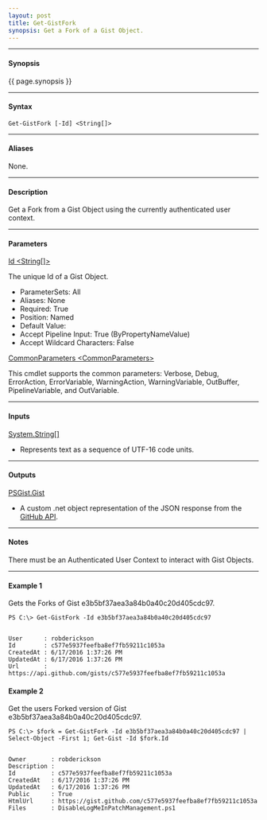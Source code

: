 ```yaml
---
layout: post
title: Get-GistFork
synopsis: Get a Fork of a Gist Object.
---
```


---

#### **Synopsis**

{{ page.synopsis }}

---

#### **Syntax**

```
Get-GistFork [-Id] <String[]>
```

---

#### **Aliases**

None.

---

#### **Description**

Get a Fork from a Gist Object using the currently authenticated user context.

---

#### **Parameters**

[Id \<String\[\]\>](https://developer.github.com/v3/gists/#get-a-single-gist)

The unique Id of a Gist Object.

* ParameterSets: All
* Aliases: None
* Required: True
* Position: Named
* Default Value:
* Accept Pipeline Input: True (ByPropertyNameValue)
* Accept Wildcard Characters: False

[CommonParameters \<CommonParameters\>](http://go.microsoft.com/fwlink/?LinkID=113216)

This cmdlet supports the common parameters: Verbose, Debug, ErrorAction, ErrorVariable, WarningAction, WarningVariable, OutBuffer, PipelineVariable, and OutVariable.

---

#### **Inputs**

[System.String\[\]](https://msdn.microsoft.com/en-us/library/system.string%28v=vs.110%29.aspx)

* Represents text as a sequence of UTF-16 code units.

---

#### **Outputs**

[PSGist.Gist](https://developer.github.com/v3/gists/)

* A custom .net object representation of the JSON response from the [GitHub API](https://developer.github.com).

---

#### **Notes**

There must be an Authenticated User Context to interact with Gist Objects.

---

#### **Example 1**

Gets the Forks of Gist e3b5bf37aea3a84b0a40c20d405cdc97.

```
PS C:\> Get-GistFork -Id e3b5bf37aea3a84b0a40c20d405cdc97


User      : robderickson
Id        : c577e5937feefba8ef7fb59211c1053a
CreatedAt : 6/17/2016 1:37:26 PM
UpdatedAt : 6/17/2016 1:37:26 PM
Url       : https://api.github.com/gists/c577e5937feefba8ef7fb59211c1053a
```

#### **Example 2**

Get the users Forked version of Gist e3b5bf37aea3a84b0a40c20d405cdc97.

```
PS C:\> $fork = Get-GistFork -Id e3b5bf37aea3a84b0a40c20d405cdc97 | Select-Object -First 1; Get-Gist -Id $fork.Id


Owner       : robderickson
Description :
Id          : c577e5937feefba8ef7fb59211c1053a
CreatedAt   : 6/17/2016 1:37:26 PM
UpdatedAt   : 6/17/2016 1:37:26 PM
Public      : True
HtmlUrl     : https://gist.github.com/c577e5937feefba8ef7fb59211c1053a
Files       : DisableLogMeInPatchManagement.ps1
```
